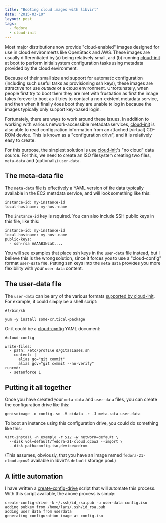 ```yaml
---
title: "Booting cloud images with libvirt"
date: "2015-03-10"
layout: post
tags:
  - fedora
  - cloud-init
---
```


Most major distributions now provide "cloud-enabled" images designed
for use in cloud environments like OpenStack and AWS.  These images
are usually differentiated by (a) being relatively small, and (b) running
[cloud-init][] at boot to perform initial system configuration tasks
using metadata provided by the cloud environment.

[cloud-init]: http://cloudinit.readthedocs.org/

Because of their small size and support for automatic configuration
(including such useful tasks as provisioning ssh keys), these images
are attractive for use *outside* of a cloud environment.
Unfortunately, when people first try to boot them they are met with
frustration as first the image takes forever to boot as it tries to
contact a non-existent metadata service, and then when it finally does
boot they are unable to log in because the images typically only
support key-based login.

Fortunately, there are ways to work around these issues.  In addition
to working with various network-accessible metadata services,
[cloud-init][] is also able to read configuration information from an
attached [virtual] CD-ROM device.  This is known as a "configuration
drive", and it is relatively easy to create.

For this purpose, the simplest solution is use [cloud-init][]'s "no
cloud" data source.  For this, we need to create an ISO filesystem
creating two files, `meta-data` and (optionally) `user-data`.

## The meta-data file

The `meta-data` file is effectively a YAML version of the data
typically available in the EC2 metadata service, and will look
something like this:

    instance-id: my-instance-id
    local-hostname: my-host-name

The `instance-id` key is required. You can also include SSH public
keys in this file, like this:

    instance-id: my-instance-id
    local-hostname: my-host-name
    public-keys:
      - ssh-rsa AAAAB3NzaC1...

You will see examples that place ssh keys in the `user-data` file
instead, but I believe this is the wrong solution, since it forces you
to use a "cloud-config" format `user-data` file.  Putting ssh keys
into the `meta-data` provides you more flexibility with your
`user-data` content.

## The user-data file

The `user-data` can be any of the various formats [supported by
cloud-init][formats].  For example, it could simply be a shell script:

    #!/bin/sh

    yum -y install some-critical-package

Or it could be a [cloud-config][] YAML document:

    #cloud-config

    write-files:
      - path: /etc/profile.d/gitaliases.sh
        content: |
          alias gc="git commit"
          alias gcv="git commit --no-verify"
    runcmd:
      - setenforce 1

[formats]: http://cloudinit.readthedocs.org/en/latest/topics/format.html
[cloud-config]: http://cloudinit.readthedocs.org/en/latest/topics/examples.html#yaml-examples

## Putting it all together

Once you have created your `meta-data` and `user-data` files, you can
create the configuration drive like this:

    genisoimage -o config.iso -V cidata -r -J meta-data user-data

To boot an instance using this configuration drive, you could do
something like this:

    virt-install -n example -r 512 -w network=default \
      --disk vol=default/fedora-21-cloud.qcow2 --import \
      --disk path=config.iso,device=cdrom

(This assumes, obviously, that you have an image named
`fedora-21-cloud.qcow2` available in libvirt's `default` storage
pool.)

## A little automation

I have written a [create-config-drive][] script that will automate
this process.  With this script available, the above process is
simply:

    create-config-drive -k ~/.ssh/id_rsa.pub -u user-data config.iso
    adding pubkey from /home/lars/.ssh/id_rsa.pub
    adding user data from userdata
    generating configuration image at config.iso

[create-config-drive]: https://github.com/larsks/virt-utils/blob/master/create-config-drive

